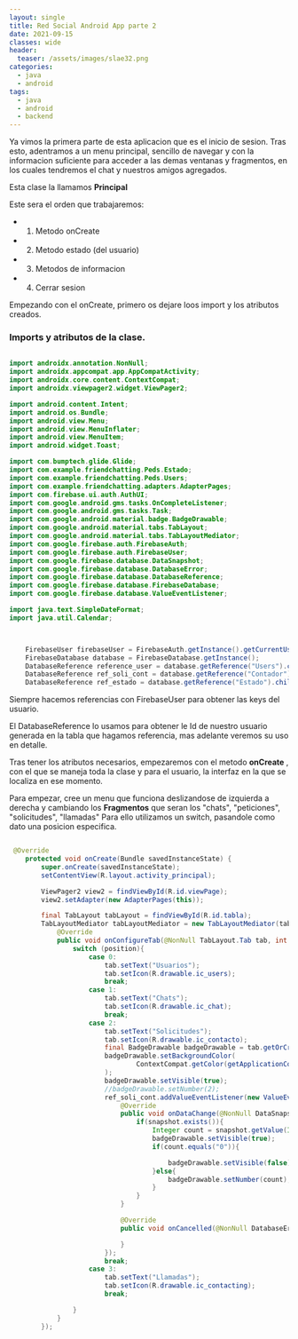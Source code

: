 ```yaml
---
layout: single
title: Red Social Android App parte 2
date: 2021-09-15
classes: wide
header:
  teaser: /assets/images/slae32.png
categories:
  - java
  - android
tags:
  - java
  - android
  - backend
---
```


Ya vimos la primera parte de esta aplicacion que es el inicio de sesion. Tras esto, adentramos a un menu principal, sencillo de navegar y con la informacion suficiente para acceder a las demas ventanas y fragmentos, en los cuales tendremos el chat y nuestros amigos agregados.


Esta clase la llamamos **Principal** 

Este sera el orden que trabajaremos:

- 1. Metodo onCreate
- 2. Metodo estado (del usuario)
- 3. Metodos de informacion 
- 4. Cerrar sesion


Empezando con el onCreate, primero os dejare loos import y los atributos creados.


### Imports y atributos de la clase.

```java

import androidx.annotation.NonNull;
import androidx.appcompat.app.AppCompatActivity;
import androidx.core.content.ContextCompat;
import androidx.viewpager2.widget.ViewPager2;

import android.content.Intent;
import android.os.Bundle;
import android.view.Menu;
import android.view.MenuInflater;
import android.view.MenuItem;
import android.widget.Toast;

import com.bumptech.glide.Glide;
import com.example.friendchatting.Peds.Estado;
import com.example.friendchatting.Peds.Users;
import com.example.friendchatting.adapters.AdapterPages;
import com.firebase.ui.auth.AuthUI;
import com.google.android.gms.tasks.OnCompleteListener;
import com.google.android.gms.tasks.Task;
import com.google.android.material.badge.BadgeDrawable;
import com.google.android.material.tabs.TabLayout;
import com.google.android.material.tabs.TabLayoutMediator;
import com.google.firebase.auth.FirebaseAuth;
import com.google.firebase.auth.FirebaseUser;
import com.google.firebase.database.DataSnapshot;
import com.google.firebase.database.DatabaseError;
import com.google.firebase.database.DatabaseReference;
import com.google.firebase.database.FirebaseDatabase;
import com.google.firebase.database.ValueEventListener;

import java.text.SimpleDateFormat;
import java.util.Calendar;



    FirebaseUser firebaseUser = FirebaseAuth.getInstance().getCurrentUser();
    FirebaseDatabase database = FirebaseDatabase.getInstance();
    DatabaseReference reference_user = database.getReference("Users").child(firebaseUser.getUid());
    DatabaseReference ref_soli_cont = database.getReference("Contador").child(firebaseUser.getUid());
    DatabaseReference ref_estado = database.getReference("Estado").child(firebaseUser.getUid());


```


Siempre hacemos referencias con FirebaseUser para obtener las keys del usuario. 

El DatabaseReference lo usamos para obtener le Id de nuestro usuario generada en la tabla que hagamos referencia, mas adelante veremos su uso en detalle.


Tras tener los atributos necesarios, empezaremos con el metodo **onCreate** , con el que se maneja toda la clase y para el usuario, la interfaz en la que se localiza en ese momento.

Para empezar, cree un menu que funciona deslizandose de izquierda a derecha y cambiando los **Fragmentos** que seran los "chats", "peticiones", "solicitudes", "llamadas"
Para ello utilizamos un switch, pasandole como dato una posicion especifica.

```java

 @Override
    protected void onCreate(Bundle savedInstanceState) {
        super.onCreate(savedInstanceState);
        setContentView(R.layout.activity_principal);

        ViewPager2 view2 = findViewById(R.id.viewPage);
        view2.setAdapter(new AdapterPages(this));

        final TabLayout tabLayout = findViewById(R.id.tabla);
        TabLayoutMediator tabLayoutMediator = new TabLayoutMediator(tabLayout, view2, new TabLayoutMediator.TabConfigurationStrategy() {
            @Override
            public void onConfigureTab(@NonNull TabLayout.Tab tab, int position) {
                switch (position){
                    case 0:
                        tab.setText("Usuarios");
                        tab.setIcon(R.drawable.ic_users);
                        break;
                    case 1:
                        tab.setText("Chats");
                        tab.setIcon(R.drawable.ic_chat);
                        break;
                    case 2:
                        tab.setText("Solicitudes");
                        tab.setIcon(R.drawable.ic_contacto);
                        final BadgeDrawable badgeDrawable = tab.getOrCreateBadge();
                        badgeDrawable.setBackgroundColor(
                                ContextCompat.getColor(getApplicationContext(), R.color.colorAccent)
                        );
                        badgeDrawable.setVisible(true);
                        //badgeDrawable.setNumber(2);
                        ref_soli_cont.addValueEventListener(new ValueEventListener() {
                            @Override
                            public void onDataChange(@NonNull DataSnapshot snapshot) {
                                if(snapshot.exists()){
                                    Integer count = snapshot.getValue(Integer.class);
                                    badgeDrawable.setVisible(true);
                                    if(count.equals("0")){

                                        badgeDrawable.setVisible(false);
                                    }else{
                                        badgeDrawable.setNumber(count);
                                    }
                                }
                            }

                            @Override
                            public void onCancelled(@NonNull DatabaseError error) {

                            }
                        });
                        break;
                    case 3:
                        tab.setText("Llamadas");
                        tab.setIcon(R.drawable.ic_contacting);
                        break;

                }
            }
        });

```
